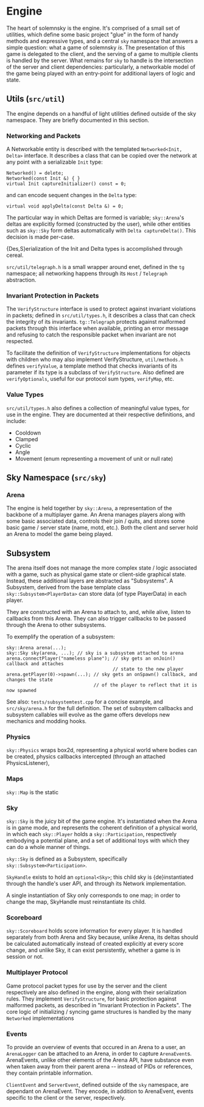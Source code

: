 # Engine

The heart of solemnsky is the engine. It's comprised of a small set of utilities, which
 define some basic project "glue" in the form of handy methods and expressive types,
 and a central `sky` namespace that answers a simple question: what a game of solemnsky 
 *is*. The presentation of this game is delegated to the client, and the serving of a
 game to multiple clients is handled by the server. What remains for `sky` to handle is
 the intersection of the server and client dependencies: particularly, a networkable model 
 of the game being played with an entry-point for additional layers of logic and state. 

## Utils (`src/util`)

The engine depends on a handful of light utilities defined outside of the sky namespace.
 They are briefly documented in this section.

### Networking and Packets

A Networkable entity is described with the templated `Networked<Init, Delta>` interface.
 It describes a class that can be copied over the network at any point with a 
 serializable `Init` type: 

    Networked() = delete;
    Networked(const Init &) { }
    virtual Init captureInitializer() const = 0;
 
and can encode sequent changes in the `Delta` type: 

    virtual void applyDelta(const Delta &) = 0;

The particular way in which Deltas are formed is variable; `sky::Arena`'s deltas are
 explicitly formed (constructed by the user), while other entities such as `sky::Sky`
 form deltas automatically with `Delta captureDelta()`. This decision is made per-case.

{Des,S}erialization of the Init and Delta types is accomplished through cereal. 

`src/util/telegraph.h` is a small wrapper around enet, defined in the `tg` namespace; 
 all networking happens through its `Host` / `Telegraph` abstraction.

### Invariant Protection in Packets

The `VerifyStructure` interface is used to protect against invariant violations in packets;
 defined in `src/util/types.h`, it describes a class that can check the integrity of its 
 invariants. `tg::Telegraph` protects against malformed packets through this interface
 when available, printing an error message and refusing to catch the responsible packet when 
 invariant are not respected.

To facilitate the definition of `VerifyStructure` implementations for objects with children
 who may also implement VerifyStructure, `util/methods.h` defines `verifyValue`, a template
 method that checks invariants of its parameter if its type is a subclass of `VerifyStructure`.
 Also defined are `verifyOptionals`, useful for our protocol sum types, `verifyMap`, etc.

### Value Types

`src/util/types.h` also defines a collection of meaningful value types, for use in the engine.
 They are documented at their respective definitions, and include:

 * Cooldown
 * Clamped
 * Cyclic
 * Angle
 * Movement (enum representing a movement of unit or null rate)

## Sky Namespace (`src/sky`)

### Arena 

The engine is held together by `sky::Arena`, a representation of the backbone of a 
 multiplayer game. An Arena manages players along with some basic associated data, 
 controls their join / quits, and stores some basic game / server state (name, motd, 
 etc.). Both the client and server hold an Arena to model the game being played.

## Subsystem

The arena itself does not manage the more complex state / logic associated
 with a game, such as physical game state or client-side graphical state. Instead,
 these additional layers are abstracted as "Subsystems". A Subsystem, derived from the
 base template class `sky::Subsystem<PlayerData>` can store data (of type PlayerData) in
 each player.
 
They are constructed with an Arena to attach to, and, while alive, listen to
 callbacks from this Arena. They can also trigger callbacks to be passed through the
 Arena to other subsystems.

To exemplify the operation of a subsystem:

    sky::Arena arena(...);
    sky::Sky sky(arena, ...); // sky is a subsystem attached to arena
    arena.connectPlayer("nameless plane"); // sky gets an onJoin() callback and attaches
                                           // state to the new player
    arena.getPlayer(0)->spawn(...); // sky gets an onSpawn() callback, and changes the state
                                    // of the player to reflect that it is now spawned

See also: `tests/subsystemtest.cpp` for a concise example, and `src/sky/arena.h` for
 the full definition. The set of subsystem callbacks and subsystem callables will
 evolve as the game offers develops new mechanics and modding hooks.

### Physics

`sky::Physics` wraps box2d, representing a physical world where bodies can be created,
 physics callbacks intercepted (through an attached PhysicsListener), 

### Maps

`sky::Map` is the static 


### Sky

`sky::Sky` is the juicy bit of the game engine. It's instantiated when the Arena is in
 game mode, and represents the coherent definition of a physical world, in which each
 `sky::Player` holds a `sky::Participation`, respectively embodying a potential plane, 
 and a set of additional toys with which they can do a whole manner of things.

`sky::Sky` is defined as a Subsystem, specifically `sky::Subsystem<Participation>`.

`SkyHandle` exists to hold an `optional<Sky>`; this child sky is {de}instantiated through
 the handle's user API, and through its Network implementation. 

A single instantiation of Sky only corresponds to one map; in order to change the map,
 SkyHandle must reinstantiate its child. 

### Scoreboard

`sky::Scoreboard` holds score information for every player. It is handled separately from
 both Arena and Sky because, unlike Arena, its deltas should be calculated automatically
 instead of created explicitly at every score change, and unlike Sky, it can exist
 persistently, whether a game is in session or not.

### Multiplayer Protocol

Game protocol packet types for use by the server and the client respectively are also defined
 in the engine, along with their serialization rules. They implement `VerifyStructure`, 
 for basic protection against malformed packets, as described in "Invariant Protection in 
 Packets". The core logic of initializing / syncing game structures is handled by the many
 `Networked` implementations

### Events

To provide an overview of events that occured in an Arena to a user, an `ArenaLogger` can be 
 attached to an Arena, in order to capture `ArenaEvent`s. ArenaEvents, unlike other elements
 of the Arena API, have substance even when taken away from their parent arena -- instead 
 of PIDs or references, they contain printable information.

`ClientEvent` and `ServerEvent`, defined outside of the `sky` namespace, are dependant
 on ArenaEvent. They encode, in addition to ArenaEvent, events specific to the client
 or the server, respectively.

